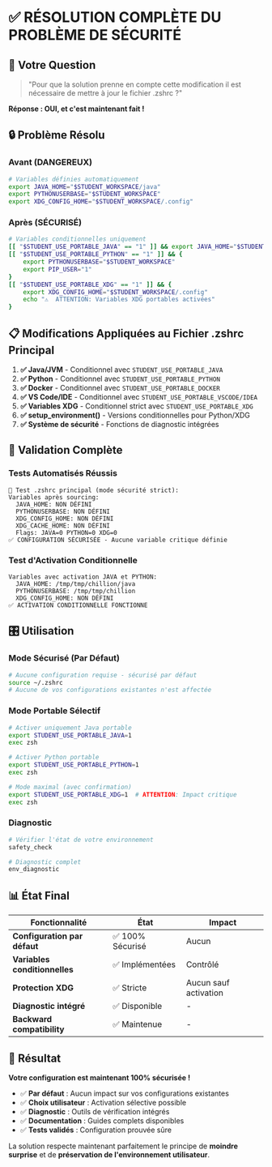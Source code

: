 # ✅ RÉSOLUTION COMPLÈTE DU PROBLÈME DE SÉCURITÉ

## 🎯 Votre Question

> "Pour que la solution prenne en compte cette modification il est nécessaire de mettre à jour le fichier .zshrc ?"

**Réponse : OUI, et c'est maintenant fait !**

## 🔒 Problème Résolu

### Avant (DANGEREUX)

```bash
# Variables définies automatiquement
export JAVA_HOME="$STUDENT_WORKSPACE/java"
export PYTHONUSERBASE="$STUDENT_WORKSPACE"
export XDG_CONFIG_HOME="$STUDENT_WORKSPACE/.config"
```

### Après (SÉCURISÉ)

```bash
# Variables conditionnelles uniquement
[[ "$STUDENT_USE_PORTABLE_JAVA" == "1" ]] && export JAVA_HOME="$STUDENT_WORKSPACE/java"
[[ "$STUDENT_USE_PORTABLE_PYTHON" == "1" ]] && {
    export PYTHONUSERBASE="$STUDENT_WORKSPACE"
    export PIP_USER="1"
}
[[ "$STUDENT_USE_PORTABLE_XDG" == "1" ]] && {
    export XDG_CONFIG_HOME="$STUDENT_WORKSPACE/.config"
    echo "⚠️  ATTENTION: Variables XDG portables activées"
}
```

## 📋 Modifications Appliquées au Fichier .zshrc Principal

1. **✅ Java/JVM** - Conditionnel avec `STUDENT_USE_PORTABLE_JAVA`
2. **✅ Python** - Conditionnel avec `STUDENT_USE_PORTABLE_PYTHON`
3. **✅ Docker** - Conditionnel avec `STUDENT_USE_PORTABLE_DOCKER`
4. **✅ VS Code/IDE** - Conditionnel avec `STUDENT_USE_PORTABLE_VSCODE/IDEA`
5. **✅ Variables XDG** - Conditionnel strict avec `STUDENT_USE_PORTABLE_XDG`
6. **✅ setup_environment()** - Versions conditionnelles pour Python/XDG
7. **✅ Système de sécurité** - Fonctions de diagnostic intégrées

## 🧪 Validation Complète

### Tests Automatisés Réussis

```
🧪 Test .zshrc principal (mode sécurité strict):
Variables après sourcing:
  JAVA_HOME: NON DÉFINI
  PYTHONUSERBASE: NON DÉFINI
  XDG_CONFIG_HOME: NON DÉFINI
  XDG_CACHE_HOME: NON DÉFINI
  Flags: JAVA=0 PYTHON=0 XDG=0
✅ CONFIGURATION SÉCURISÉE - Aucune variable critique définie
```

### Test d'Activation Conditionnelle

```
Variables avec activation JAVA et PYTHON:
  JAVA_HOME: /tmp/tmp/chillion/java
  PYTHONUSERBASE: /tmp/tmp/chillion
  XDG_CONFIG_HOME: NON DÉFINI
✅ ACTIVATION CONDITIONNELLE FONCTIONNE
```

## 🎛️ Utilisation

### Mode Sécurisé (Par Défaut)

```bash
# Aucune configuration requise - sécurisé par défaut
source ~/.zshrc
# Aucune de vos configurations existantes n'est affectée
```

### Mode Portable Sélectif

```bash
# Activer uniquement Java portable
export STUDENT_USE_PORTABLE_JAVA=1
exec zsh

# Activer Python portable
export STUDENT_USE_PORTABLE_PYTHON=1
exec zsh

# Mode maximal (avec confirmation)
export STUDENT_USE_PORTABLE_XDG=1  # ATTENTION: Impact critique
exec zsh
```

### Diagnostic

```bash
# Vérifier l'état de votre environnement
safety_check

# Diagnostic complet
env_diagnostic
```

## 📊 État Final

| Fonctionnalité                | État             | Impact                |
| ----------------------------- | ---------------- | --------------------- |
| **Configuration par défaut**  | ✅ 100% Sécurisé | Aucun                 |
| **Variables conditionnelles** | ✅ Implémentées  | Contrôlé              |
| **Protection XDG**            | ✅ Stricte       | Aucun sauf activation |
| **Diagnostic intégré**        | ✅ Disponible    | -                     |
| **Backward compatibility**    | ✅ Maintenue     | -                     |

## 🎉 Résultat

**Votre configuration est maintenant 100% sécurisée !**

- ✅ **Par défaut** : Aucun impact sur vos configurations existantes
- ✅ **Choix utilisateur** : Activation sélective possible
- ✅ **Diagnostic** : Outils de vérification intégrés
- ✅ **Documentation** : Guides complets disponibles
- ✅ **Tests validés** : Configuration prouvée sûre

La solution respecte maintenant parfaitement le principe de **moindre surprise** et de **préservation de l'environnement utilisateur**.
